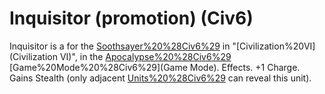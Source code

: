 # Inquisitor (promotion) (Civ6)

Inquisitor is a for the [Soothsayer%20%28Civ6%29](Soothsayer) in "[Civilization%20VI](Civilization VI)", in the [Apocalypse%20%28Civ6%29](Apocalypse) [Game%20Mode%20%28Civ6%29](Game Mode).
Effects.
+1 Charge. Gains Stealth (only adjacent [Units%20%28Civ6%29](units) can reveal this unit).